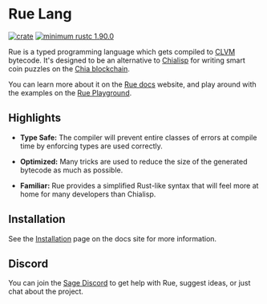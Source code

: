 # Rue Lang

[![crate](https://img.shields.io/crates/v/rue-cli.svg)](https://crates.io/crates/rue-cli)
[![minimum rustc 1.90.0](https://img.shields.io/badge/rustc-1.90.0+-red.svg)](https://rust-lang.github.io/rfcs/2495-min-rust-version.html)

Rue is a typed programming language which gets compiled to [CLVM](https://chialisp.com/clvm) bytecode. It's designed to be an alternative to [Chialisp](https://chialisp.com) for writing smart coin puzzles on the [Chia blockchain](https://chia.net).

You can learn more about it on the [Rue docs](https://rue-lang.com) website, and play around with the examples on the [Rue Playground](https://play.rue-lang.com).

## Highlights

- **Type Safe:** The compiler will prevent entire classes of errors at compile time by enforcing types are used correctly.

- **Optimized:** Many tricks are used to reduce the size of the generated bytecode as much as possible.

- **Familiar:** Rue provides a simplified Rust-like syntax that will feel more at home for many developers than Chialisp.

## Installation

See the [Installation](https://rue-lang.com/docs/installation) page on the docs site for more information.

## Discord

You can join the [Sage Discord](https://discord.gg/sagewallet) to get help with Rue, suggest ideas, or just chat about the project.
